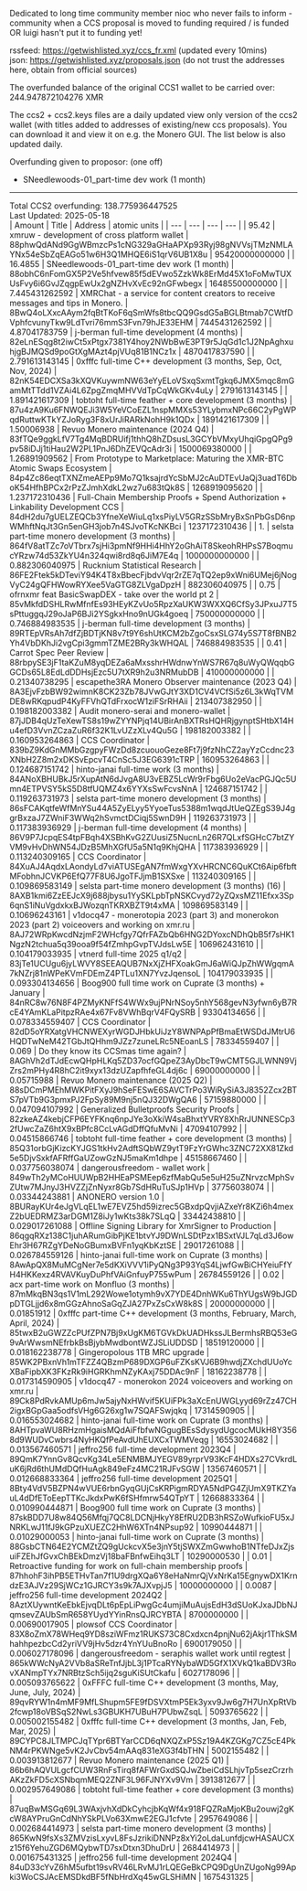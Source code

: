 Dedicated to long time community member nioc who never fails to inform -community when a CCS proposal is moved to funding required / is funded OR luigi hasn't put it to funding yet!

rssfeed: https://getwishlisted.xyz/ccs_fr.xml (updated every 10mins)    
json: https://getwishlisted.xyz/proposals.json (do not trust the addresses here, obtain from official sources)

The overfunded balance of the original CCS1 wallet to be carried over:        
244.947872104276 XMR        

The ccs2 + ccs2.keys files are a daily updated view only version of the ccs2 wallet (with titles added to addresses of existing/new ccs proposals). You can download it and view it on e.g. the Monero GUI. The list below is also updated daily.

Overfunding given to proposor: (one off)
- SNeedlewoods-01_part-time dev work (1 month)

---

Total CCS2 overfunding: 138.775936447525    
Last Updated: 2025-05-18    
| Amount | Title | Address | atomic units |
| --- | --- | --- | --- |
| 95.42 | xmruw - development of cross platform wallet | 88phwQdANd9GgWBmzcPs1cNG329aGHaAPXp93Ryj98gNVVsjTMzNMLAYNx54eSbZqEAGo51w6H3Q1MHQE6iS1qrV6UB1X8u | 95420000000000 |
| 16.4855 | SNeedlewoods-01_part-time dev work (1 month) | 88obhC6nFomGX5P2Ve5hfvew85f5dEVwo5ZzkWk8ErMd45X1oFoMwTUXUsFvy6i6GvJZqgpEwUx2gNZHvXvEc92nGFwbegx | 16485500000000 |
| 7.445431262592 | XMRChat - a service for content creators to receive messages and tips in Monero. | 8BwQ4oLXxcAAym2fqBtTKoF6qSmWfs8tbcQQ9GsdG5aBGLBtmab7CWtfDVphfcvunyTkw9LdTvri76mmS3Fvn79hJE33EHM | 7445431262592 |
| 4.87041783759 | j-berman full-time development (4 months) | 82eLnESqg8t2iwCt5xPtgx7381Y4hoy2NWbBwE3PT9r5JqGd1c1J2NpAghxuhjgBJMQSd9poGtXgMAzt4pjVUq81B1NCz1x | 4870417837590 |
| 2.791613143145 | 0xfffc full-time C++ development (3 months, Sep, Oct, Nov, 2024) | 82nK54EDCXSa3kXQVKuywmNW63eYyELoVSxqSxmtTgkq6JMX5mqc8mGamMtTTdd1VZAi4L6ZpgZmqMHVVdTpCqWkGKv4uLy | 2791613143145 |
| 1.891421617309 | tobtoht full-time feather + core development (3 months) | 87u4zA9Ku6FNWQEJi3W5YeVCoEZL1nspMMXs53YLybmxNPc66C2yPgWPqdRuttwKTkYZJoRyg3F8xUrJiRARkNohH9k1QDx | 1891421617309 |
| 1.50006938 | Revuo Monero maintenance (2024 Q4) | 83fTQe9ggkLfV7Tg4MqBDRUifj1thhQ8hZDsusL3GCYbVMxyUhqiGpgQPg9pv58iDJj1tiHau2W2PL1PnJ6DhZEVQcAdr3i | 1500069380000 |
| 1.26891909562 | From Prototype to Marketplace: Maturing the XMR-BTC Atomic Swaps Ecosystem | 84p4Zc86eqtTXNZmeAEPp9Mo7Q1ksajrdYcSbMJ2cAuDTEvUaQj3uadT6DboK54HfhBPCx2rPzZJmhXdkL2wz7u683tQk8S | 1268919095620 |
| 1.237172310436 | Full-Chain Membership Proofs + Spend Authorization + Linkability Development CCS | 84dH2du7gUELZEQCb3YfneXeWiuLq1xsPiyLV5GRzSSbMryBxSnPbGsD6npWMhftNqJt3Gn5enGH3job7n4SJvoTKcNKBci | 1237172310436 |
| 1. | selsta part-time monero development (3 months) | 864fV8atTZc7oVTbrx7sjHi3pmNf9HHi4HhY2oGhAiT8SkeohRHPsS7BoqmucYRzw74d53ZkYU4n324qwi8rd8q6JiM7E4q | 1000000000000 |
| 0.882306040975 | Rucknium Statistical Research | 86FE2Ftek5kDTeviY94K4T8xBbecFjbdvVqr2rZE7qTQ2ep9xWni6UMej6jNogVyC24gQFHWowRYXee5VaGTG8ZLVgaDpzH | 882306040975 |
| 0.75 | ofrnxmr feat BasicSwapDEX - take over the world pt 2 | 85vMkfdDSHLRwMfnfEs93HEyKZvUo5RpzXaUKW3WXXQ6CfSy3JPxuJ7T5sPttuggqJ29oJaP6BJi2YSgkxHno9nUGk4goeq | 750000000000 |
| 0.746884983535 | j-berman full-time development (3 months) | 89RTEpVRsAh7dfZjBDTjKN8v7t9Y6shUtKCM2bZgoCsxSLG74y5S7T8fBNB2Yh4VbDKhJi2vgCpi3gmmTZME2BRy3kWHQAL | 746884983535 |
| 0.41 | Carrot Spec Peer Review | 88rbpySE3jF1taKZuM8yqDEZa6aMxsshrHWdnwYnWS7R67q8uWyQWqqbGGCDs65L8EdLdDDHsjEzc5U7tXR9h2u3NRMubDB | 410000000000 |
| 0.21340738295 | escapethe3RA Monero Observer maintenance (2023 Q4) | 8A3EjvFzbBW92wimnK8CK23Zb78JVwGJtY3XD1CV4VCfSi5z6L3kWqTVMDE8wRKqpudP4KyFFVhQTdFrxocW1ziFSrRHAii | 213407382950 |
| 0.198182003382 | Audit monero-serai and monero-wallet | 87jJDB4qUzTeXewTS8s19wZYYNPjq14UBirAnBXTRsHQHRjgynptSHtbX14Hu4efD3VvnZCzaZuR6f32K1LvUZzXLv4Qu5G | 198182003382 |
| 0.160953264863 | CCS Coordinator | 839bZ9KdGnMMbGzgpyFWzDd8zcuouoGeze8Ft7j9fzNhCZ2ayYzCcdnc23XNbH2Z8m2xDKSvEpcvT4CnSc5J3EG6391cTRP | 160953264863 |
| 0.124687151742 | hinto-janai full-time work (3 months) | 84ANoXBHUBkJ5rXupAtN6dJvgA8U3vEBZ5LcWr9rFbg6Uo2eVacPGJQc5Umn4ETPVSY5kS5D8tfUQMZ4x6YYXsSwFcvsNnA | 124687151742 |
| 0.119263731973 | selsta part-time monero development (3 months) | 86sFCAKqtfeWfMnYSu44A5ZyELyy5YyoeTus5388m1wqdJtUeQZEgS39J4ggrBxzaJ7ZWniF3WWq2hSvmctDCiqj5SwnD9H | 119263731973 |
| 0.117383936929 | j-berman full-time development (4 months) | 86V9P7JcpqES4tpFBqh4XSBhKvG2ZUusiZ5NucnLn26R7QLxfSGHcC7btZYVM9vHvDhWN54JDzB5MhXGfU5a5N1q9KhjQHA | 117383936929 |
| 0.113240309165 | CCS Coordinator | 84XuAJ4AqdxLAondyLd7viATUSEgAN7fmWxgYXvHRCNC6QuKCt6Aip6fbftMFobhnJCVKP6EfQ77F8U6JgoTFJjmB1SXSxe | 113240309165 |
| 0.109869583149 | selsta part-time monero development (3 months) (16) | 8AXB1kmi6ZzEEJcX9j688jbysu1YySKLpbTpNSKCvyd72yZQxsMZ11Efxx3Sp6qnS1iNuVgdxkxBJWozqnTKRXBZT9t4xMA | 109869583149 |
| 0.10696243161 | v1docq47 - monerotopia 2023 (part 3) and monerokon 2023 (part 2) voiceovers and working on xmr.ru | 8AJ72WRpKwcdNzjmF2WHcfgy7QfrFAZbQb6HNG2DYoxcNDhQbB5f7sHK1NgzN2tchua5q39ooa9f54fZmhpGvpTVJdsLw5E | 106962431610 |
| 0.104179033935 | vtnerd full-time 2025 q1/q2 | 83jTe1UCUgu6jyLWVY8SEEAQUB7NxXjZHFXoakGmJ6aWiQJpZhWWgqmA7kNZrj81nWPeKVmFDEmZ4PTLu1XN7YvzJqensoL | 104179033935 |
| 0.093304134656 | Boog900 full time work on Cuprate (3 months) + January | 84nRC8w76N8F4PZMyKNFfS4WWx9ujPNrNSoy5nhY568gevN3yfwn6yB7RcE4YAmKLaPitpzRAe4x67Fv8VWhBqrV4FQySRB | 93304134656 |
| 0.078334559407 | CCS Coordinator | 82dD5oYRXatgVHCNWEXyrWGDJHbkUiJzY8WNPApPfBmaEtWSDdJMtrU6HQDTwNeM42TGbJtQHhm9JZz7zuneLRc5NEoanLS | 78334559407 |
| 0.069 | Do they know its CCSmas time again? | 8AGhVh2dTJdEcwQHpHLKq5ZD37ocfGQpeZ3AyDbcT9wCMT5GJLWNN9VjZrs2mPHy4R8hC2it9xyx13dzUZapfhfeGL4dj6c | 69000000000 |
| 0.05715988 | Revuo Monero maintenance (2025 Q2) | 88sDCmPMEhMWKPitFXyJ9hSeFESwE6SAVCTrPo3WiRySiA3J8352Zcx2BTS7pVTb9G3pmxPJ2FpSy89M9nj5nQJ32DWgQA6 | 57159880000 |
| 0.047094107992 | Generalized Bulletproofs Security Proofs | 82zkeAZ4kebjCFP6EYFKnq6npJYe3oXkiW4saBhxtYVRY8XhRrJUNNESCp32fUwcZaZ6htX9xBPfc8CcLvAGdDffQfuMvNi | 47094107992 |
| 0.04515866746 | tobtoht full-time feather + core development (3 months) | 85Q31orbGjKizcKYJGS1tkHv2AdftSQbWZ9ytT9FzYrGWhc3ZNC72XX81Zkd5e5DjvSxkfAFRffGaUZowGzNJ5maKm1dhpe | 45158667460 |
| 0.037756038074 | dangerousfreedom - wallet work | 849wTh2yMCoHUUWpB2HHEaPSMEep6zfMabQu5e5uH25uZNrvzcMphSvZUtw7MJnyJ3HVZZjZnNyxr8Gb7SdHRuTuSJp1HVp | 37756038074 |
| 0.03344243881 | ANONERO version 1.0 | 8BURayKUr4eJgVLqEL1wE7EVZ5hd59izrec5GBxdpQvjiAZxeYr8KZi6h4mexZ2bUEDRMZ3arDGM1Z8iJy1wKts38k7SLqQ | 33442438810 |
| 0.029017261088 | Offline Signing Library for XmrSigner to Production | 86qgqRXz138C1juhARumGibPjKE1btvYJ9DWnLSDtPzx1BSxtVJL7qLd3J6owEhr3H67RZgYDeNoGBumxBVFn1yqKbKztSE | 29017261088 |
| 0.026784559126 | hinto-janai full-time work on Cuprate (3 months) | 8AwApQX8MuMCgNer7e5dKXiVVV1iPyQNg3P93YqS4LjwfGwBiCHYeiuFfYH4HKKexz4RVAVKuyDuPhfVAiGnfuyP755wPum | 26784559126 |
| 0.02 | acx part-time work on Monfluo (3 months) | 87mMkqBN3qs1V1mL292Wowe1otymh9vX7YDE4DnhWKu6ThYUgsW9bJGDpDTGLjjd6x8mGGzAhnoSaGqZJA27PxZsCxW8k8S | 20000000000 |
| 0.01851912 | 0xfffc part-time C++ development (3 months, February, March, April, 2024) | 85twxB2uGWZZcPUfZPN7Bj9xUgKM6TGVkDkUADHkssJLBermhsRBQ53eG9vArWwsmNEfrbkBsBjybMwdbontWZJSLiUDDSD | 18519120000 |
| 0.018162238778 | Gingeropolous 1TB MRC upgrade | 85WK2PBxnVh1mTFZZ4QBzmP689DXGP6uFZKsKVJ6B9hwdjZXchdUUoYcXBaFipbXK3FKzRk9iHGRKhmNZyKAxj75DDAc9nF | 18162238778 |
| 0.017314590905 | v1docq47 - monerokon 2024 voiceovers and working on xmr.ru | 89Ck8PdRvkAMUp6mJw5ajyNxHWvif5KUiFPk3aXcEnUWGLyyd69rZz47CH2igxBGpGaa5odfsVHg6G26xg1w7SQAFSwjqkq | 17314590905 |
| 0.016553024682 | hinto-janai full-time work on Cuprate (3 months) | 8AHTpvaWU8RHzmHgaisMQdAiFfbfwNGgugBEsSdysydUgcocMUkH8Y3568d9WUDvCwbrs4NyHKQfPeAvdUhEUXCxTWMVeqg | 16553024682 |
| 0.013567460571 | jeffro256 full-time development 2023Q4 | 89QmK7YnnGv8QcvKg34Le5ENMBMJYEGV89yrprV93KcF4HDXs27CVkrdLuK6jRd6thUMdDQfHuAgk849eFz4MC21RJFvSGW | 13567460571 |
| 0.012668833364 | jeffro256 full-time development 2025Q1 | 8Bty4VdV5BZPN4wVUE6rbnGyqGUjCsKRPigmRDYA5NdPG4ZjUmX9TKZYauL4dDfEToEepTTKcJkdxPwK6fSHfmrw54QTpYT | 12668833364 |
| 0.010990444871 | Boog900 full time work on Cuprate (3 months) | 87skBDD7U8w84Q56Mfqj7QC8LDCNjHkyY8EfRU2DB3hRSZoWufkioFU5xJNRKLwJ11fJ9kGPzuXUEZC2HhW6XTn4NPsup92 | 10990444871 |
| 0.01029000053 | hinto-janai full-time work on Cuprate (3 months) | 88GsbCTN64E2YCMZtZQ9gUckcvX5e3jnY5tjSWXZmGwwhoB1NTfeDJxZjsuiFZEhJfGvxChBEkDmzVj18baFBnfwEihq3LT | 10290000530 |
| 0.01 | Retroactive funding for work on full-chain membership proofs | 87hhohF3ihPB5ETHvTan7f1U9drgXQa6Y8eHaNmrQjVxNrKa15EgnywDX1KrndzE3AJVz29SjWCz1GJRCY3s9k7AJXvpjJ5 | 10000000000 |
| 0.0087 | jeffro256 full-time development 2024Q2 | 8AztXUywntKeEbkEjvqDLt6pEpLiPwgGc4umjiMuAujsEdH3dSUoKJxaJDbNJqmsevZAUbSmR658YUydYYinRnsQJRCYBTA | 8700000000 |
| 0.00690017905 | plowsof CCS Coordinator | 83X8oZmX78WHeq9YD8sziWFmz1RUKS73C8Cxdxcn4pnjNu62jAkjr1ThkSMhahhpezbcCd2yriVV9jHv5dzr4YnYUuBnoRo | 6900179050 |
| 0.006027178096 | dangerousfreedom - seraphis wallet work until regtest | 865kWWcNyA2VVb8aSReTnfJjbL3j1PTcaRYNybaWD5GfX1XVkQ1kaBDV3RovXANmpTYx7NRBtzSch5ijq2sguKiSUtCkafu | 6027178096 |
| 0.005093765622 | 0xFFFC full-time C++ development (3 months, May, June, July, 2024) | 89qvRYW1n4mMF9MfLShupm5FE9fDSVXtmP5Ek3yxv9Jw6g7H7UnXpRtVb2fcwp18oVBSqS2NwLs3GBUKH7UBuH7PUbwZsqL | 5093765622 |
| 0.005002155482 | 0xfffc full-time C++ development (3 months, Jan, Feb, Mar, 2025) | 89CYPC8JLTMPCJqTYpr6BTYarCCD6qNXQZxP5Sz19A4KZGKg7CZ5cE4PkNM4rPKWNge5vK2JvCbv54mAAq831eXG3f4bTHN | 5002155482 |
| 0.003913812677 | Revuo Monero maintenance (2025 Q1) | 86b6hAQVULgcfCUW3RnFsTirq8fAFWrGxdSQJwZbeiCdSLhjvTp5sezCrzrhAKzZkFD5cXSNbqmMEQ2ZNF3L96FJNYXv9Vm | 3913812677 |
| 0.002957649086 | tobtoht full-time feather + core development (3 months) | 87uqBwMSGq69L3WAxjvhXdDkCyhcjbKqWf4x918FQZRaMjoKBu2ouwj2gKcW8AYPruGnCdNhYSkPLVo63XmwE2EGJ1cfvte | 2957649086 |
| 0.002684414973 | selsta part-time monero development (3 months) | 865KwN9fsXs3ZMVzisLxyvL8FsJzrikiDNNPz8xYi2oLdaLunfdjcwHASAUCXz15f6YehuZGD6MQybwTD7sxDtxn3DhuDrU | 2684414973 |
| 0.001675431325 | jeffro256 full-time development 2024Q4 | 84uD33cYvZ6hM5ufbt19svRV46LRvMJ1rLQEGeBkCPQ9DgUnZUgoNg99Apki3WoCSJAcEMSDkdBF5fNbHrdXq45wGLSHiMN | 1675431325 |
